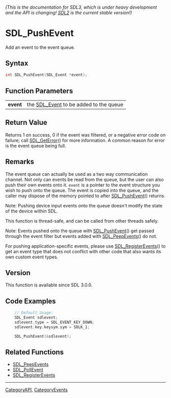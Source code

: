 ###### (This is the documentation for SDL3, which is under heavy development and the API is changing! [SDL2](https://wiki.libsdl.org/SDL2/) is the current stable version!)
# SDL_PushEvent

Add an event to the event queue.

## Syntax

```c
int SDL_PushEvent(SDL_Event *event);

```

## Function Parameters

|               |                                                     |
| ------------- | --------------------------------------------------- |
| **event**     | the [SDL_Event](SDL_Event) to be added to the queue |

## Return Value

Returns 1 on success, 0 if the event was filtered, or a negative error code
on failure; call [SDL_GetError](SDL_GetError)() for more information. A
common reason for error is the event queue being full.

## Remarks

The event queue can actually be used as a two way communication channel.
Not only can events be read from the queue, but the user can also push
their own events onto it. `event` is a pointer to the event structure you
wish to push onto the queue. The event is copied into the queue, and the
caller may dispose of the memory pointed to after
[SDL_PushEvent](SDL_PushEvent)() returns.

Note: Pushing device input events onto the queue doesn't modify the state
of the device within SDL.

This function is thread-safe, and can be called from other threads safely.

Note: Events pushed onto the queue with [SDL_PushEvent](SDL_PushEvent)()
get passed through the event filter but events added with
[SDL_PeepEvents](SDL_PeepEvents)() do not.

For pushing application-specific events, please use
[SDL_RegisterEvents](SDL_RegisterEvents)() to get an event type that does
not conflict with other code that also wants its own custom event types.

## Version

This function is available since SDL 3.0.0.

## Code Examples

```c++
    // Default Usage:
    SDL_Event sdlevent;
    sdlevent.type = SDL_EVENT_KEY_DOWN;
    sdlevent.key.keysym.sym = SDLK_1;

    SDL_PushEvent(&sdlevent);
```

## Related Functions

* [SDL_PeepEvents](SDL_PeepEvents)
* [SDL_PollEvent](SDL_PollEvent)
* [SDL_RegisterEvents](SDL_RegisterEvents)

----
[CategoryAPI](CategoryAPI), [CategoryEvents](CategoryEvents)



